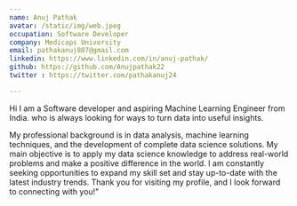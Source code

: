 ```yaml
---
name: Anuj Pathak
avatar: /static/img/web.jpeg
occupation: Software Developer 
company: Medicaps University
email: pathakanuj807@gmail.com
linkedin: https://www.linkedin.com/in/anuj-pathak/
github: https://github.com/Anujpathak22
twitter : https://twitter.com/pathakanuj24

---
```


Hi I am a Software developer and aspiring Machine Learning Engineer from India.  who is always looking for ways to turn data into useful insights.

My professional background is in data analysis, machine learning techniques, and the development of complete data science solutions. My main objective is to apply my data science knowledge to address real-world problems and make a positive difference in the world. I am constantly seeking opportunities to expand my skill set and stay up-to-date with the latest industry trends. Thank you for visiting my profile, and I look forward to connecting with you!" 